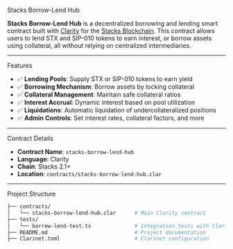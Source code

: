  Stacks Borrow-Lend Hub

**Stacks Borrow-Lend Hub** is a decentralized borrowing and lending smart contract built with [Clarity](https://docs.stacks.co/write-smart-contracts/clarity-overview) for the [Stacks Blockchain](https://stacks.co/). This contract allows users to lend STX and SIP-010 tokens to earn interest, or borrow assets using collateral, all without relying on centralized intermediaries.

---

 Features

- ✅ **Lending Pools**: Supply STX or SIP-010 tokens to earn yield
- ✅ **Borrowing Mechanism**: Borrow assets by locking collateral
- ✅ **Collateral Management**: Maintain safe collateral ratios
- ✅ **Interest Accrual**: Dynamic interest based on pool utilization
- ✅ **Liquidations**: Automatic liquidation of undercollateralized positions
- ✅ **Admin Controls**: Set interest rates, collateral factors, and more

---

 Contract Details

- **Contract Name**: `stacks-borrow-lend-hub`
- **Language**: Clarity
- **Chain**: Stacks 2.1+
- **Location**: `contracts/stacks-borrow-lend-hub.clar`

---

 Project Structure

```bash
├── contracts/
│   └── stacks-borrow-lend-hub.clar      # Main Clarity contract
├── tests/
│   └── borrow-lend-test.ts              # Integration tests with Clarinet
├── README.md                            # Project documentation
├── Clarinet.toml                        # Clarinet configuration
